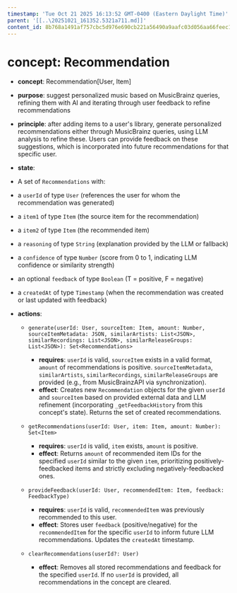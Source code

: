 ```yaml
---
timestamp: 'Tue Oct 21 2025 16:13:52 GMT-0400 (Eastern Daylight Time)'
parent: '[[..\20251021_161352.5321a711.md]]'
content_id: 8b768a1491af757cbc5d976e690cb221a56490a9aafc03d056aa66feec169d36
---
```


# concept: Recommendation

* **concept**: Recommendation\[User, Item]

* **purpose**: suggest personalized music based on MusicBrainz queries, refining them with AI and iterating through user feedback to refine recommendations

* **principle**: after adding items to a user's library, generate personalized recommendations either through MusicBrainz queries, using LLM analysis to refine these. Users can provide feedback on these suggestions, which is incorporated into future recommendations for that specific user.

* **state**:

* A set of `Recommendations` with:

* a `userId` of type `User` (references the user for whom the recommendation was generated)

* a `item1` of type `Item` (the source item for the recommendation)

* a `item2` of type `Item` (the recommended item)

* a `reasoning` of type `String` (explanation provided by the LLM or fallback)

* a `confidence` of type `Number` (score from 0 to 1, indicating LLM confidence or similarity strength)

* an optional `feedback` of type `Boolean` (T = positive, F = negative)

* a `createdAt` of type `Timestamp` (when the recommendation was created or last updated with feedback)

* **actions**:
  * `generate(userId: User, sourceItem: Item, amount: Number, sourceItemMetadata: JSON, similarArtists: List<JSON>, similarRecordings: List<JSON>, similarReleaseGroups: List<JSON>): Set<Recommendations>`
    * **requires**: `userId` is valid, `sourceItem` exists in a valid format, `amount` of recommendations is positive. `sourceItemMetadata`, `similarArtists`, `similarRecordings`, `similarReleaseGroups` are provided (e.g., from MusicBrainzAPI via synchronization).
    * **effect**: Creates new `Recommendation` objects for the given `userId` and `sourceItem` based on provided external data and LLM refinement (incorporating `_getFeedbackHistory` from this concept's state). Returns the set of created recommendations.

  * `getRecommendations(userId: User, item: Item, amount: Number): Set<Item>`
    * **requires**: `userId` is valid, `item` exists, `amount` is positive.
    * **effect**: Returns `amount` of recommended item IDs for the specified `userId` similar to the given `item`, prioritizing positively-feedbacked items and strictly excluding negatively-feedbacked ones.

  * `provideFeedback(userId: User, recommendedItem: Item, feedback: FeedbackType)`
    * **requires**: `userId` is valid, `recommendedItem` was previously recommended to this user.
    * **effect**: Stores user `feedback` (positive/negative) for the `recommendedItem` for the specific `userId` to inform future LLM recommendations. Updates the `createdAt` timestamp.

  * `clearRecommendations(userId?: User)`
    * **effect**: Removes all stored recommendations and feedback for the specified `userId`. If no `userId` is provided, all recommendations in the concept are cleared.
